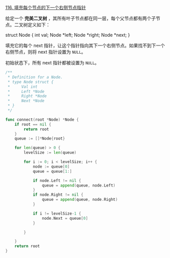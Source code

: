 [116. 填充每个节点的下一个右侧节点指针](https://leetcode.cn/problems/populating-next-right-pointers-in-each-node/)

给定一个 **完美二叉树** ，其所有叶子节点都在同一层，每个父节点都有两个子节点。二叉树定义如下：

struct Node {
  int val;
  Node *left;
  Node *right;
  Node *next;
}

填充它的每个 next 指针，让这个指针指向其下一个右侧节点。如果找不到下一个右侧节点，则将 next 指针设置为 `NULL`。

初始状态下，所有 next 指针都被设置为 `NULL`。



```go
/**
 * Definition for a Node.
 * type Node struct {
 *     Val int
 *     Left *Node
 *     Right *Node
 *     Next *Node
 * }
 */

func connect(root *Node) *Node {
	if root == nil {
		return root
	}
	queue := []*Node{root}

	for len(queue) > 0 {
		levelSize := len(queue)

		for i := 0; i < levelSize; i++ {
			node := queue[0]
			queue = queue[1:]

			if node.Left != nil {
				queue = append(queue, node.Left)
			}
			if node.Right != nil {
				queue = append(queue, node.Right)
			}

			if i != levelSize-1 {
				node.Next = queue[0]
			}

		}

	}
	return root
}
```


